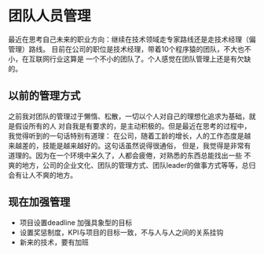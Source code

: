 # 团队人员管理
最近在思考自己未来的职业方向：继续在技术领域走专家路线还是走技术经理（偏管理）路线。
目前在公司的职位是技术经理，带着10个程序猿的团队，不大也不小，在互联网行业这算是
一个不小的团队了。个人感觉在团队管理上还是有欠缺的。

## 以前的管理方式
之前我对团队的管理过于懒惰、松散，一切以个人对自己的理想化追求为基础，就是假设所有的人
对自我是有要求的，是主动积极的。但是最近在思考的过程中，我觉得听到的一句话特别有道理：
在公司，随着工龄的增长，人的工作态度是越来越差的，技能是越来越好的。这句话虽然说得很通俗，
但是，我觉得是非常有道理的。因为在一个环境中呆久了，人都会疲倦，对熟悉的东西总能找出一些
不爽的地方，公司的企业文化、团队的管理方式、团队leader的做事方式等等，总归会有让人不爽的地方。

## 现在加强管理
- 项目设置deadline 加强具象型的目标
- 设置奖惩制度，KPI与项目的目标一致，不与人与人之间的关系挂钩
- 新来的技术，要有加班
